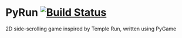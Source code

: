PyRun [![Build Status](https://travis-ci.org/markbahnman/PyRun.png)](https://travis-ci.org/markbahnman/PyRun)
=====

2D side-scrolling game inspired by Temple Run, written using PyGame
